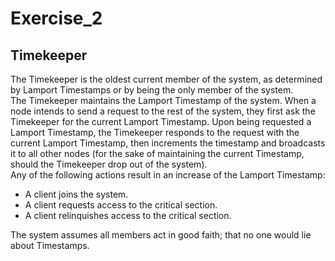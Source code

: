 # Exercise_2
## Timekeeper
The Timekeeper is the oldest current member of the system, as determined by Lamport Timestamps or by being the only member of the system.  
The Timekeeper maintains the Lamport Timestamp of the system. When a node intends to send a request to the rest of the system, they first ask the Timekeeper for the current Lamport Timestamp. Upon being requested a Lamport Timestamp, the Timekeeper responds to the request with the current Lamport Timestamp, then increments the timestamp and broadcasts it to all other nodes (for the sake of maintaining the current Timestamp, should the Timekeeper drop out of the system).  
Any of the following actions result in an increase of the Lamport Timestamp:
 - A client joins the system.
 - A client requests access to the critical section.
 - A client relinquishes access to the critical section.  

The system assumes all members act in good faith; that no one would lie about Timestamps.
